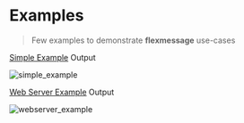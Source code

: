 # Examples

> Few examples to demonstrate **flexmessage** use-cases

[Simple Example](simple/main.go) Output

![simple_example](https://user-images.githubusercontent.com/7536624/99737315-ed458680-2a7c-11eb-9d8f-8c428cecebc7.png)

[Web Server Example](webserver/main.go) Output

![webserver_example](https://user-images.githubusercontent.com/7536624/99737323-f0407700-2a7c-11eb-9fa5-7959b7bd1c62.png)

